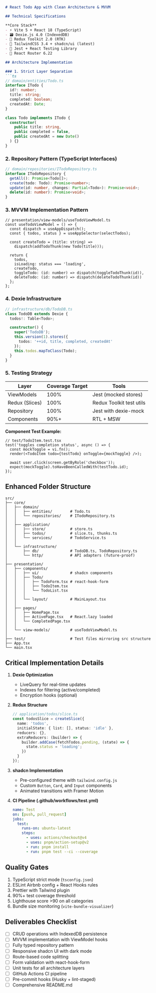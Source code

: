 ```markdown
# React Todo App with Clean Architecture & MVVM

## Technical Specifications

**Core Stack**  
- ⚡ Vite 5 + React 18 (TypeScript)  
- 🗃️ Dexie.js 4.0 (IndexedDB)  
- 🧩 Redux Toolkit 2.0 (RTK)  
- 🎨 TailwindCSS 3.4 + shadcn/ui (latest)  
- 🧪 Jest + React Testing Library  
- 🧭 React Router 6.22  

## Architecture Implementation

### 1. Strict Layer Separation
```ts
// domain/entities/Todo.ts
interface ITodo {
  id?: number;
  title: string;
  completed: boolean;
  createdAt: Date;
}

class Todo implements ITodo {
  constructor(
    public title: string,
    public completed = false,
    public createdAt = new Date()
  ) {}
}
```

### 2. Repository Pattern (TypeScript Interfaces)
```ts
// domain/repositories/ITodoRepository.ts
interface ITodoRepository {
  getAll(): Promise<Todo[]>;
  create(todo: Todo): Promise<number>;
  update(id: number, changes: Partial<Todo>): Promise<void>;
  delete(id: number): Promise<void>;
}
```

### 3. MVVM Implementation Pattern
```tsx
// presentation/view-models/useTodoViewModel.ts
const useTodoViewModel = () => {
  const dispatch = useAppDispatch();
  const { todos, status } = useAppSelector(selectTodos);

  const createTodo = (title: string) => 
    dispatch(addTodoThunk(new Todo(title)));

  return {
    todos,
    isLoading: status === 'loading',
    createTodo,
    toggleTodo: (id: number) => dispatch(toggleTodoThunk(id)),
    deleteTodo: (id: number) => dispatch(deleteTodoThunk(id))
  };
};
```

### 4. Dexie Infrastructure
```ts
// infrastructure/db/TodoDB.ts
class TodoDB extends Dexie {
  todos!: Table<Todo>;

  constructor() {
    super('TodoDB');
    this.version(1).stores({
      todos: '++id, title, completed, createdAt'
    });
    this.todos.mapToClass(Todo);
  }
}
```

### 5. Testing Strategy
| Layer              | Coverage Target | Tools                  |
|--------------------|-----------------|------------------------|
| ViewModels         | 100%            | Jest (mocked stores)   |
| Redux (Slices)     | 100%            | Redux Toolkit test utils |
| Repository         | 100%            | Jest with dexie-mock   |
| Components         | 90%+            | RTL + MSW              |

**Component Test Example:**
```tsx
// test/TodoItem.test.tsx
test('toggles completion status', async () => {
  const mockToggle = vi.fn();
  render(<TodoItem todo={testTodo} onToggle={mockToggle} />);
  
  await user.click(screen.getByRole('checkbox'));
  expect(mockToggle).toHaveBeenCalledWith(testTodo.id);
});
```

## Enhanced Folder Structure
```
src/
├── core/
│   ├── domain/
│   │   ├── entities/        # Todo.ts
│   │   └── repositories/    # ITodoRepository.ts
│   │
│   ├── application/
│   │   ├── store/           # store.ts
│   │   ├── todos/           # slice.ts, thunks.ts
│   │   └── services/        # TodoService.ts
│   │
│   └── infrastructure/
│       ├── db/              # TodoDB.ts, TodoRepository.ts
│       └── http/            # API adapters (future-proof)
│
├── presentation/
│   ├── components/
│   │   ├── ui/              # shadcn components
│   │   ├── Todo/
│   │   │   ├── TodoForm.tsx # react-hook-form
│   │   │   ├── TodoItem.tsx
│   │   │   └── TodoList.tsx
│   │   │
│   │   └── layout/          # MainLayout.tsx
│   │
│   ├── pages/
│   │   ├── HomePage.tsx
│   │   ├── ActivePage.tsx   # React.lazy loaded
│   │   └── CompletedPage.tsx
│   │
│   └── view-models/         # useTodoViewModel.ts
│
├── test/                    # Test files mirroring src structure
├── App.tsx
└── main.tsx
```

## Critical Implementation Details

1. **Dexie Optimization**
   - LiveQuery for real-time updates
   - Indexes for filtering (active/completed)
   - Encryption hooks (optional)

2. **Redux Structure**
   ```ts
   // application/todos/slice.ts
   const todosSlice = createSlice({
     name: 'todos',
     initialState: { list: [], status: 'idle' },
     reducers: {},
     extraReducers: (builder) => {
       builder.addCase(fetchTodos.pending, (state) => {
         state.status = 'loading';
       })
     }
   });
   ```

3. **shadcn Implementation**
   - Pre-configured theme with `tailwind.config.js`
   - Custom `Button`, `Card`, and `Input` components
   - Animated transitions with Framer Motion

4. **CI Pipeline (.github/workflows/test.yml)**
   ```yaml
   name: Test
   on: [push, pull_request]
   jobs:
     test:
       runs-on: ubuntu-latest
       steps:
         - uses: actions/checkout@v4
         - uses: pnpm/action-setup@v2
         - run: pnpm install
         - run: pnpm test --ci --coverage
   ```

## Quality Gates
1. TypeScript strict mode (`tsconfig.json`)
2. ESLint Airbnb config + React Hooks rules
3. Prettier with Tailwind plugin
4. 90%+ test coverage threshold
5. Lighthouse score >90 on all categories
6. Bundle size monitoring (`vite-bundle-visualizer`)

## Deliverables Checklist
- [ ] CRUD operations with IndexedDB persistence
- [ ] MVVM implementation with ViewModel hooks
- [ ] Fully typed repository pattern
- [ ] Responsive shadcn UI with dark mode
- [ ] Route-based code splitting
- [ ] Form validation with react-hook-form
- [ ] Unit tests for all architecture layers
- [ ] GitHub Actions CI pipeline
- [ ] Pre-commit hooks (Husky + lint-staged)
- [ ] Comprehensive README.md
```

